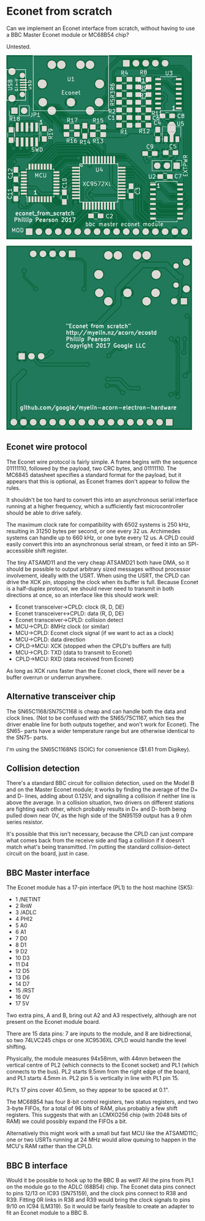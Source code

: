 Econet from scratch
===================

Can we implement an Econet interface from scratch, without having to use a BBC
Master Econet module or MC68B54 chip?

Untested.

![PCB front](pcb/pcb-front.png)

![PCB back](pcb/pcb-back.png)

Econet wire protocol
--------------------

The Econet wire protocol is fairly simple.  A frame begins with the sequence
01111110, followed by the payload, two CRC bytes, and 01111110.  The MC6845
datasheet specifies a standard format for the payload, but it appears that this
is optional, as Econet frames don't appear to follow the rules.

It shouldn't be too hard to convert this into an asynchronous serial interface
running at a higher frequency, which a sufficiently fast microcontroller should
be able to drive safely.

The maximum clock rate for compatibility with 6502 systems is 250 kHz,
resulting in 31250 bytes per second, or one every 32 us.  Archimedes systems
can handle up to 660 kHz, or one byte every 12 us.  A CPLD could easily
convert this into an asynchronous serial stream, or feed it into an SPI-
accessible shift register.

The tiny ATSAMD11 and the very cheap ATSAMD21 both have DMA, so it should be
possible to output arbitrary sized messages without processor involvement,
ideally with the USRT. When using the USRT, the CPLD can drive the XCK pin,
stopping the clock when its buffer is full. Because Econet is a half-duplex
protocol, we should never need to transmit in both directions at once, so an
interface like this should work well:

- Econet transceiver->CPLD: clock (R, D, DE)
- Econet transceiver<->CPLD: data (R, D, DE)
- Econet transceiver->CPLD: collision detect
- MCU->CPLD: 8MHz clock (or similar)
- MCU->CPLD: Econet clock signal (if we want to act as a clock)
- MCU->CPLD: data direction
- CPLD->MCU: XCK (stopped when the CPLD's buffers are full)
- MCU->CPLD: TXD (data to transmit to Econet)
- CPLD->MCU: RXD (data received from Econet)

As long as XCK runs faster than the Econet clock, there will never be a buffer
overrun or underrun anywhere.

Alternative transceiver chip
----------------------------

The SN65C1168/SN75C1168 is cheap and can handle both the data and clock lines.
(Not to be confused with the SN65/75C1167, which ties the driver enable line for
both outputs together, and won't work for Econet).  The SN65- parts have a wider
temperature range but are otherwise identical to the SN75- parts.

I'm using the SN65C1168NS (SOIC) for convenience ($1.61 from Digikey).

Collision detection
-------------------

There's a standard BBC circuit for collision detection, used on the
Model B and on the Master Econet module; it works by finding the
average of the D+ and D- lines, adding about 0.125V, and signalling a
collision if neither line is above the average.  In a collision
situation, two drivers on different stations are fighting each other,
which probably results in D+ and D- both being pulled down near 0V, as
the high side of the SN95159 output has a 9 ohm series resistor.

It's possible that this isn't necessary, because the CPLD can just
compare what comes back from the receive side and flag a collision if
it doesn't match what's being transmitted.  I'm putting the standard
collision-detect circuit on the board, just in case.

BBC Master interface
--------------------

The Econet module has a 17-pin interface (PL1) to the host machine (SK5):

- 1 /NETINT
- 2 RnW
- 3 /ADLC
- 4 PHI2
- 5 A0
- 6 A1
- 7 D0
- 8 D1
- 9 D2
- 10 D3
- 11 D4
- 12 D5
- 13 D6
- 14 D7
- 15 /RST
- 16 0V
- 17 5V

Two extra pins, A and B, bring out A2 and A3 respectively, although are not
present on the Econet module board.

There are 15 data pins: 7 are inputs to the module, and 8 are bidirectional,
so two 74LVC245 chips or one XC9536XL CPLD would handle the level shifting.

Physically, the module measures 94x58mm, with 44mm
between the vertical centre of PL2 (which connects to the Econet socket) and PL1
(which connects to the bus).  PL2 starts 9.5mm from the right edge of the board,
and PL1 starts 4.5mm in.  PL2 pin 5 is vertically in line with PL1 pin 15.

PL1's 17 pins cover 40.5mm, so they appear to be spaced at 0.1".

The MC68B54 has four 8-bit control registers, two status registers, and two
3-byte FIFOs, for a total of 96 bits of RAM, plus probably a few shift
registers.  This suggests that with an LCMXO256 chip (with 2048 bits of RAM) we
could possibly expand the FIFOs a bit.

Alternatively this might work with a small but fast MCU like the ATSAMD11C; one
or two USRTs running at 24 MHz would allow queuing to happen in the MCU's RAM
rather than the CPLD.

BBC B interface
---------------

Would it be possible to hook up to the BBC B as well?  All the pins from PL1 on
the module go to the ADLC (68B54) chip.  The Econet data pins connect to pins
12/13 on IC93 (SN75159), and the clock pins connect to R38 and R39.  Fitting 0R
links in R38 and R39 would bring the clock signals to pins 9/10 on IC94 (LM319).
So it would be fairly feasible to create an adapter to fit an Econet module to a
BBC B.
